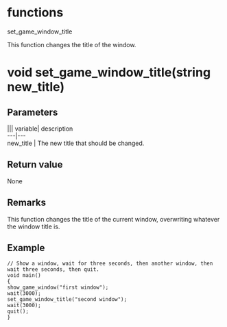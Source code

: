 # functions

set_game_window_title

  


This function changes the title of the window.  


# void set_game_window_title(string new_title)

## Parameters

||| variable| description  
---|---  
new_title | The new title that should be changed.  
  
## Return value

None

## Remarks

This function changes the title of the current window, overwriting whatever the window title is.

## Example


```
// Show a window, wait for three seconds, then another window, then wait three seconds, then quit.
void main()
{
show_game_window("first window");
wait(3000);
set_game_window_title("second window");
wait(3000);
quit();
}

```
